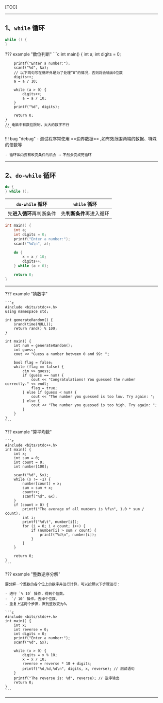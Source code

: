 [TOC]

---

## 1、`while` 循环

```c++
while () {
}
```

??? example "数位判断"
    ```c
    int main() {
        int a;
        int digits = 0;
    

        printf("Enter a number:");
        scanf("%d", &a);
        // 以下两句写在循环外是为了处理“0”的情况，否则将会输出0位数
        digits++;
        a = a / 10;
    
        while (a > 0) {
            digits++;
            a = a / 10;
        }
        printf("%d", digits);
    
        return 0;
    }
    // 电脑中有数位限制，太大的数字不行
    ```



!!! bug "debug"
 	- 测试程序常使用 ==边界数据== ,如有效范围两端的数据、特殊的倍数等

	- 循环体内要有改变条件的机会 → 不然会变成死循环

---

## 2、`do-while` 循环

```c++
do {
} while ();
```

| `do-while` 循环          | `while` 循环             |
| ------------------------ | ------------------------ |
| 先**进入循环**再判断条件 | 先**判断条件**再进入循环 |

```c++
int main() {
    int a;
    int digits = 0;
    printf("Enter a number:");
    scanf("%d\n", a);

    do {
        x = x / 10;
        digits++;
    } while (a > 0);

    return 0;
}
```

---

??? example "猜数字"

    ```c
    #include <bits/stdc++.h>
    using namespace std;
    
    int generateRandom() {
        srand(time(NULL));
        return rand() % 100;
    }
    
    int main() {
        int num = generateRandom();
        int guess;
        cout << "Guess a number between 0 and 99: ";
    
        bool flag = false;
        while (flag == false) {
            cin >> guess;
            if (guess == num) {
                cout << "Congratulations! You guessed the number correctly." << endl;
                flag = true;
            } else if (guess < num) {
                cout << "The number you guessed is too low. Try again: ";
            } else {
                cout << "The number you guessed is too high. Try again: ";
            }
        }
    }
    ```

??? example "算平均数"

    ```c
    #include <bits/stdc++.h>
    int main() {
        int x;
        int sum = 0;
        int count = 0;
        int number[100];
    
        scanf("%d", &x);
        while (x != -1) {
            number[count] = x;
            sum = sum + x;
            count++;
            scanf("%d", &x);
        }
        if (count > 0) {
            printf("The average of all numbers is %f\n", 1.0 * sum / count);
            int i;
            printf("%d\t", number[i]);
            for (i = 0; i < count; i++) {
                if (number[i] > sum / count) {
                    printf("%d\n", number[i]);
                }
            }
        }
    
        return 0;
    }
    ```

??? example "整数逆序分解"

    要分解一个整数的各个位上的数字并进行计算，可以按照以下步骤进行：
    
    - 进行 `% 10` 操作，得到个位数。
    -  `/ 10` 操作，去掉个位数。
    - 重复上述两个步骤，直到整数变为0。
    
    ```c
    #include <bits/stdc++.h>
    int main() {
        int x;
        int reverse = 0;
        int digits = 0;
        printf("Enter a number:");
        scanf("%d", &x);
    
        while (x > 0) {
            digits = x % 10;
            x = x / 10;
            reverse = reverse * 10 + digits;
            printf("%d,%d,%d\n", digits, x, reverse); // 测试语句
        }
        printf("The reverse is: %d", reverse); // 逆序输出
        return 0;
    }
    ```

---
